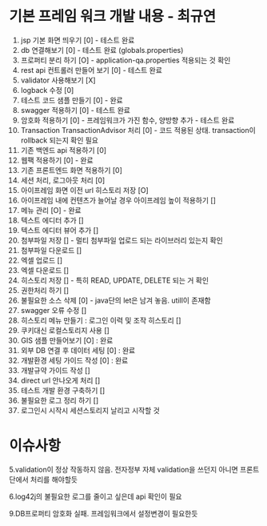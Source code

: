 # 기본 프레임 워크 개발 내용 - 최규연
1. jsp 기본 화면 띄우기 [0] - 테스트 완료
2. db 연결해보기 [0] - 테스트 완료 (globals.properties)
3. 프로퍼티 분리 하기 [O] - application-qa.properties 적용되는 것 확인
4. rest api 컨트롤러 만들어 보기 [0] - 테스트 완료
5. validator 사용해보기 [X] 
6. logback 수정 [0]
7. 테스트 코드 샘플 만들기 [0] - 완료
8. swagger 적용하기 [0] - 테스트 완료
9. 암호화 적용하기 [0] - 프레임워크가 가진 함수, 양방향 추가 - 테스트 완료
10. Transaction TransactionAdvisor 처리 [0] - 코드 적용된 상태. transaction이 rollback 되는지 확인 필요
11. 기존 백엔드 api 적용하기 [0]
12. 웹팩 적용하기 [0] - 완료
13. 기존 프론트엔드 화면 적용하기 [0]
14. 세션 처리, 로그아웃 처리 [0]
15. 아이프레임 화면 이전 url 히스토리 저장 [O]
16. 아이프레임 내에 컨텐츠가 늘어날 경우 아이프레임 높이 적용하기 []
17. 메뉴 관리 [O] - 완료
18. 텍스트 에디터 추가 []
19. 텍스트 에디터 뷰어 추가 []
20. 첨부파일 저장 [] - 멀티 첨부파일 업로드 되는 라이브러리 있는지 확인
21. 첨부파일 다운로드 []
22. 엑셀 업로드 []
23. 엑셀 다운로드 []
24. 히스토리 저장 [] - 특히 READ, UPDATE, DELETE 되는 거 확인
25. 권한처리 하기 []
26. 불필요한 소스 삭제 [0] - java단의 let은 남겨 놓음. utill이 존재함
27. swagger 오류 수정 []
28. 히스토리 메뉴 만들기 : 로그인 이력 및 조작 히스토리 []
29. 쿠키대신 로컬스토리지 사용 []
30. GIS 샘플 만들어보기 [O] : 완료
31. 외부 DB 연결 후 데이터 세팅 [0] : 완료 
32. 개발환경 세팅 가이드 작성 [0] : 완료 
33. 개발규약 가이드 작성 []
34. direct url 안나오게 처리 []
35. 테스트 개발 환경 구축하기 []
36. 불필요한 로그 정리 하기 []
37. 로그인시 시작시 세션스토리지 날리고 시작할 것

# 이슈사항
5.validation이 정상 작동하지 않음. 전자정부 자체 validation을
쓰던지 아니면 프론트 단에서 처리를 해야할듯

6.log42j의 불필요한 로그를 줄이고 싶은데 api 확인이 필요

9.DB프로퍼티 암호화 실패. 프레임워크에서 설정변경이 필요한듯
